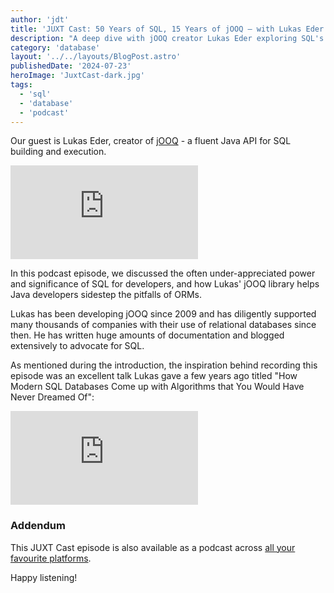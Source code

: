 ```yaml
---
author: 'jdt'
title: 'JUXT Cast: 50 Years of SQL, 15 Years of jOOQ — with Lukas Eder'
description: "A deep dive with jOOQ creator Lukas Eder exploring SQL's enduring relevance, the evolving database landscape, and building developer-friendly tools"
category: 'database'
layout: '../../layouts/BlogPost.astro'
publishedDate: '2024-07-23'
heroImage: 'JuxtCast-dark.jpg'
tags:
  - 'sql'
  - 'database'
  - 'podcast'
---
```


Our guest is Lukas Eder, creator of [jOOQ](https://jooq.org/) - a fluent Java API for SQL building and execution.<br/>

<iframe class='aspect-video w-full' src="https://www.youtube.com/embed/W2uavVs3BsI?si=U5cd0I9EKXd8C5-5" title="YouTube video player" frameborder="0" allow="accelerometer; autoplay; clipboard-write; encrypted-media; gyroscope; picture-in-picture; web-share" referrerpolicy="strict-origin-when-cross-origin" allowfullscreen></iframe>

In this podcast episode, we discussed the often under-appreciated power and significance of SQL for developers, and how Lukas' jOOQ library helps Java developers sidestep the pitfalls of ORMs.

Lukas has been developing jOOQ since 2009 and has diligently supported many thousands of companies with their use of relational databases since then. He has written huge amounts of documentation and blogged extensively to advocate for SQL.

As mentioned during the introduction, the inspiration behind recording this episode was an excellent talk Lukas gave a few years ago titled "How Modern SQL Databases Come up with Algorithms that You Would Have Never Dreamed Of":

<iframe class='aspect-video w-full' src="https://www.youtube.com/embed/wTPGW1PNy_Y?si=hfxju9VPSfhlIb70" title="YouTube video player" frameborder="0" allow="accelerometer; autoplay; clipboard-write; encrypted-media; gyroscope; picture-in-picture; web-share" referrerpolicy="strict-origin-when-cross-origin" allowfullscreen></iframe>

### Addendum

This JUXT Cast episode is also available as a podcast across [all your favourite platforms](https://pnc.st/s/juxt-cast/f45e27c0/juxt-cast-50-years-of-sql-15-years-of-jooq-with-lukas-eder).

Happy listening!
